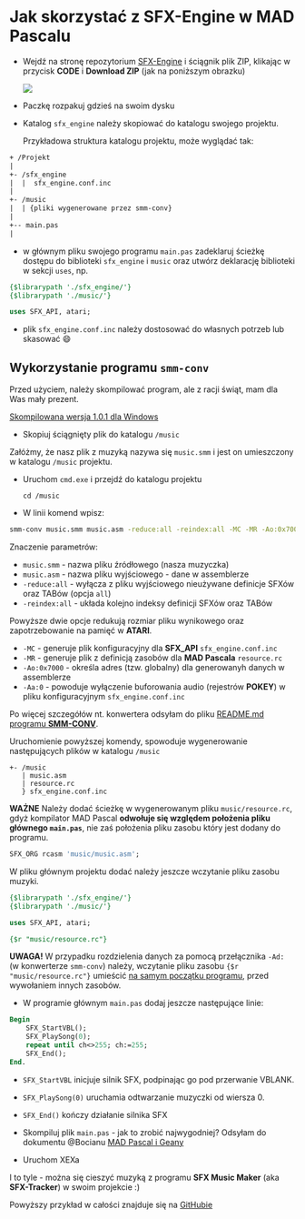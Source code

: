 # Jak skorzystać z SFX-Engine w MAD Pascalu

* Wejdź na stronę repozytorium [SFX-Engine](https://github.com/GSoftwareDevelopment/SFX-Engine) i ściągnik plik ZIP, klikając w przycisk **CODE** i **Download ZIP** (jak na poniższym obrazku)

  ![](imgs/git_download.png)

- Paczkę rozpakuj gdzieś na swoim dysku

- Katalog `sfx_engine` należy skopiować do katalogu swojego projektu.

  Przykładowa struktura katalogu projektu, może wyglądać tak:

~~~txt
+ /Projekt
|
+- /sfx_engine
|  |  sfx_engine.conf.inc
|
+- /music
|  | {pliki wygenerowane przez smm-conv}
|
+-- main.pas
|   
~~~

- w głównym pliku swojego programu `main.pas` zadeklaruj ścieżkę dostępu do biblioteki `sfx_engine` i `music` oraz utwórz deklarację biblioteki w sekcji `uses`, np.

~~~pascal
{$librarypath './sfx_engine/'}
{$librarypath './music/'}

uses SFX_API, atari;
~~~

- plik `sfx_engine.conf.inc` należy dostosować do własnych potrzeb lub skasować :smile:



## Wykorzystanie programu `smm-conv`

Przed użyciem, należy skompilować program, ale z racji świąt, mam dla Was mały prezent. 

[Skompilowana wersja 1.0.1 dla Windows](https://github.com/GSoftwareDevelopment/SFX-Engine/releases/download/smm-conv1.0.1/smm-conv.exe)

* Skopiuj ściągnięty plik do katalogu `/music` 

Załóżmy, że nasz plik z muzyką nazywa się `music.smm` i jest on umieszczony w katalogu `/music` projektu.

* Uruchom `cmd.exe` i przejdź do katalogu projektu

  ~~~
  cd /music
  ~~~

* W linii komend wpisz:

~~~bash
smm-conv music.smm music.asm -reduce:all -reindex:all -MC -MR -Ao:0x7000 -Aa:0
~~~

Znaczenie parametrów:

- `music.smm` - nazwa pliku źródłowego (nasza muzyczka)
- `music.asm` - nazwa pliku wyjściowego - dane w assemblerze
- `-reduce:all` - wyłącza z pliku wyjściowego nieużywane definicje SFXów oraz TABów (opcja `all`)
- `-reindex:all` - układa kolejno indeksy definicji SFXów oraz TABów

Powyższe dwie opcje redukują rozmiar pliku wynikowego oraz zapotrzebowanie na pamięć w **ATARI**.

- `-MC` - generuje plik konfiguracyjny dla **SFX_API** `sfx_engine.conf.inc`
- `-MR` - generuje plik z definicją zasobów dla **MAD Pascala** `resource.rc`
- `-Ao:0x7000` - określa adres (tzw. globalny) dla generowanyh danych w assemblerze
- `-Aa:0` - powoduje wyłączenie buforowania audio (rejestrów **POKEY**) w pliku konfiguracyjnym `sfx_engine.conf.inc`

Po więcej szczegółów nt. konwertera odsyłam do pliku [README.md programu  **SMM-CONV**](https://github.com/GSoftwareDevelopment/SFX-Engine/blob/smm-conv1.0.1/smm-conv/README.md).



Uruchomienie powyższej komendy, spowoduje wygenerowanie następujących plików w katalogu `/music`

~~~ascii
+- /music
   | music.asm
   | resource.rc
   } sfx_engine.conf.inc
~~~



**WAŻNE** Należy dodać ścieżkę w wygenerowanym pliku `music/resource.rc`, gdyż kompilator MAD Pascal **odwołuje się względem położenia pliku głównego `main.pas`**, nie zaś położenia pliku zasobu który jest dodany do programu.

~~~pascal
SFX_ORG rcasm 'music/music.asm';
~~~

W pliku głównym projektu dodać należy jeszcze wczytanie pliku zasobu muzyki. 

~~~pascal
{$librarypath './sfx_engine/'}
{$librarypath './music/'}

uses SFX_API, atari;

{$r "music/resource.rc"}
~~~

**UWAGA!** W przypadku rozdzielenia danych za pomocą przełącznika `-Ad:` (w konwerterze `smm-conv`) należy, wczytanie pliku zasobu `{$r "music/resource.rc"}`  umieścić <u>na samym początku programu</u>, przed wywołaniem innych zasobów.



* W programie głównym `main.pas` dodaj jeszcze następujące linie:

~~~pascal
Begin
	SFX_StartVBL();
	SFX_PlaySong(0);
	repeat until ch<>255; ch:=255;
	SFX_End();
End.
~~~

* `SFX_StartVBL` inicjuje silnik SFX, podpinając go pod przerwanie VBLANK.
* `SFX_PlaySong(0)` uruchamia odtwarzanie muzyczki od wiersza 0.

* `SFX_End()` kończy działanie silnika SFX

* Skompiluj plik `main.pas` - jak to zrobić najwygodniej? Odsyłam do dokumentu @Bocianu [MAD Pascal i Geany](http://bocianu.atari.pl/blog/madgeany)

* Uruchom XEXa

  

I to tyle - można się cieszyć muzyką z programu **SFX Music Maker** (aka **SFX-Tracker**) w swoim projekcie :)

Powyższy przykład w całości znajduje się na [GitHubie](https://github.com/GSoftwareDevelopment/SFX-Engine-example)
